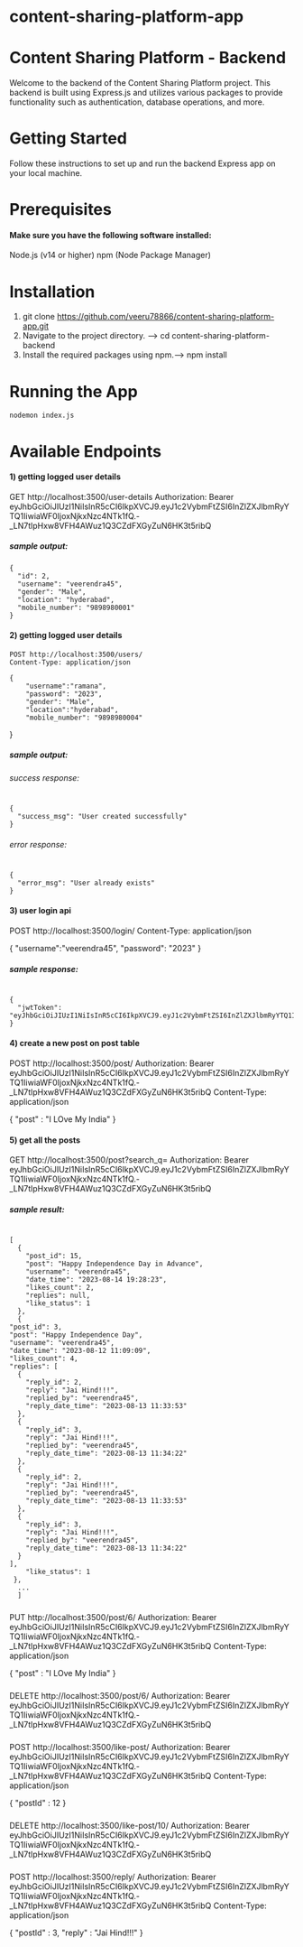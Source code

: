 # content-sharing-platform-app

# Content Sharing Platform - Backend
Welcome to the backend of the Content Sharing Platform project. This backend is built using Express.js and utilizes various packages to provide functionality such as authentication, database operations, and more.

# Getting Started
Follow these instructions to set up and run the backend Express app on your local machine.

# Prerequisites
#### Make sure you have the following software installed:
Node.js (v14 or higher)
npm (Node Package Manager)
# Installation
1) git clone https://github.com/veeru78866/content-sharing-platform-app.git
2) Navigate to the project directory. --> cd content-sharing-platform-backend
3) Install the required packages using npm.--> npm install
# Running the App
    nodemon index.js 
# Available Endpoints
#### 1) getting logged user details
GET http://localhost:3500/user-details
Authorization: Bearer eyJhbGciOiJIUzI1NiIsInR5cCI6IkpXVCJ9.eyJ1c2VybmFtZSI6InZlZXJlbmRyYTQ1IiwiaWF0IjoxNjkxNzc4NTk1fQ.-_LN7tlpHxw8VFH4AWuz1Q3CZdFXGyZuN6HK3t5ribQ

##### sample output: 
###
        
    {
      "id": 2,
      "username": "veerendra45",
      "gender": "Male",
      "location": "hyderabad",
      "mobile_number": "9898980001"
    }

#### 2) getting logged user details

    POST http://localhost:3500/users/
    Content-Type: application/json
    
    {   
        "username":"ramana",
        "password": "2023",
        "gender": "Male",
        "location":"hyderabad",
        "mobile_number": "9898980004"
}
##### sample output: 
###### success response:
  # 
    {
      "success_msg": "User created successfully"
    }
###### error response:
#
        
    {
      "error_msg": "User already exists"
    }

#### 3) user login api
POST http://localhost:3500/login/
Content-Type: application/json

{
    "username":"veerendra45",
    "password": "2023"
}
##### sample response:
#
    {
      "jwtToken": "eyJhbGciOiJIUzI1NiIsInR5cCI6IkpXVCJ9.eyJ1c2VybmFtZSI6InZlZXJlbmRyYTQ1IiwiaWF0IjoxNjkyMDM2ODQzfQ.p1LjzEAWp_zK6nwdDJCRSzCIfWQb0evcu87YLjx6UwQ"
    }

#### 4) create a new post on post table
POST  http://localhost:3500/post/
Authorization: Bearer eyJhbGciOiJIUzI1NiIsInR5cCI6IkpXVCJ9.eyJ1c2VybmFtZSI6InZlZXJlbmRyYTQ1IiwiaWF0IjoxNjkxNzc4NTk1fQ.-_LN7tlpHxw8VFH4AWuz1Q3CZdFXGyZuN6HK3t5ribQ
Content-Type: application/json

{
    "post" : "I LOve My India"
}
#### 5) get all the posts 
GET  http://localhost:3500/post?search_q=
Authorization: Bearer eyJhbGciOiJIUzI1NiIsInR5cCI6IkpXVCJ9.eyJ1c2VybmFtZSI6InZlZXJlbmRyYTQ1IiwiaWF0IjoxNjkxNzc4NTk1fQ.-_LN7tlpHxw8VFH4AWuz1Q3CZdFXGyZuN6HK3t5ribQ
##### sample result:
#
    [
      {
        "post_id": 15,
        "post": "Happy Independence Day in Advance",
        "username": "veerendra45",
        "date_time": "2023-08-14 19:28:23",
        "likes_count": 2,
        "replies": null,
        "like_status": 1
      },
      {
    "post_id": 3,
    "post": "Happy Independence Day",
    "username": "veerendra45",
    "date_time": "2023-08-12 11:09:09",
    "likes_count": 4,
    "replies": [
      {
        "reply_id": 2,
        "reply": "Jai Hind!!!",
        "replied_by": "veerendra45",
        "reply_date_time": "2023-08-13 11:33:53"
      },
      {
        "reply_id": 3,
        "reply": "Jai Hind!!!",
        "replied_by": "veerendra45",
        "reply_date_time": "2023-08-13 11:34:22"
      },
      {
        "reply_id": 2,
        "reply": "Jai Hind!!!",
        "replied_by": "veerendra45",
        "reply_date_time": "2023-08-13 11:33:53"
      },
      {
        "reply_id": 3,
        "reply": "Jai Hind!!!",
        "replied_by": "veerendra45",
        "reply_date_time": "2023-08-13 11:34:22"
      }
    ],
        "like_status": 1
     },
      ...
      ]
###
PUT   http://localhost:3500/post/6/
Authorization: Bearer eyJhbGciOiJIUzI1NiIsInR5cCI6IkpXVCJ9.eyJ1c2VybmFtZSI6InZlZXJlbmRyYTQ1IiwiaWF0IjoxNjkxNzc4NTk1fQ.-_LN7tlpHxw8VFH4AWuz1Q3CZdFXGyZuN6HK3t5ribQ
Content-Type: application/json

{
    "post" : "I LOve My India"
}

###
DELETE   http://localhost:3500/post/6/
Authorization: Bearer eyJhbGciOiJIUzI1NiIsInR5cCI6IkpXVCJ9.eyJ1c2VybmFtZSI6InZlZXJlbmRyYTQ1IiwiaWF0IjoxNjkxNzc4NTk1fQ.-_LN7tlpHxw8VFH4AWuz1Q3CZdFXGyZuN6HK3t5ribQ

###
POST  http://localhost:3500/like-post/
Authorization: Bearer eyJhbGciOiJIUzI1NiIsInR5cCI6IkpXVCJ9.eyJ1c2VybmFtZSI6InZlZXJlbmRyYTQ1IiwiaWF0IjoxNjkxNzc4NTk1fQ.-_LN7tlpHxw8VFH4AWuz1Q3CZdFXGyZuN6HK3t5ribQ
Content-Type: application/json

{
    "postId" : 12
}
###
DELETE   http://localhost:3500/like-post/10/
Authorization: Bearer eyJhbGciOiJIUzI1NiIsInR5cCI6IkpXVCJ9.eyJ1c2VybmFtZSI6InZlZXJlbmRyYTQ1IiwiaWF0IjoxNjkxNzc4NTk1fQ.-_LN7tlpHxw8VFH4AWuz1Q3CZdFXGyZuN6HK3t5ribQ

###
POST  http://localhost:3500/reply/
Authorization: Bearer eyJhbGciOiJIUzI1NiIsInR5cCI6IkpXVCJ9.eyJ1c2VybmFtZSI6InZlZXJlbmRyYTQ1IiwiaWF0IjoxNjkxNzc4NTk1fQ.-_LN7tlpHxw8VFH4AWuz1Q3CZdFXGyZuN6HK3t5ribQ
Content-Type: application/json

{
    "postId" : 3,
    "reply" : "Jai Hind!!!"
}
###
    
    

